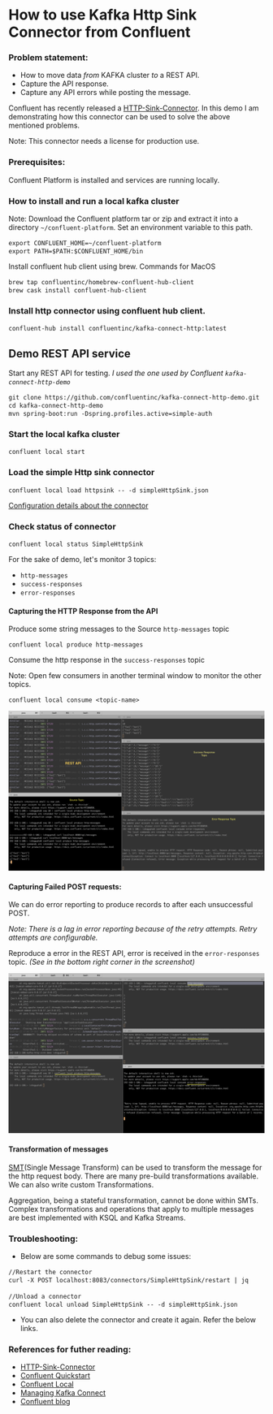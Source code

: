 # How to use Kafka Http Sink Connector from Confluent

### Problem statement:
- How to move data *from* KAFKA cluster *to* a REST API.
- Capture the API response.
- Capture any API errors while posting the message.

Confluent has recently released a [HTTP-Sink-Connector](https://docs.confluent.io/current/connect/kafka-connect-http/index.html#connect-http-connector). In this demo I am demonstrating how this connector can be used to solve the above mentioned problems.

Note: This connector needs a license for production use.

### Prerequisites:

Confluent Platform is installed and services are running locally.

### How to install and run a local kafka cluster

Note: Download the Confluent platform tar or zip and extract it into a directory `~/confluent-platform`. Set an environment variable to this path.

```
export CONFLUENT_HOME=~/confluent-platform
export PATH=$PATH:$CONFLUENT_HOME/bin
```
Install confluent hub client using brew. Commands for MacOS

```
brew tap confluentinc/homebrew-confluent-hub-client
brew cask install confluent-hub-client
```

### Install http connector using confluent hub client.

```
confluent-hub install confluentinc/kafka-connect-http:latest
```

## Demo REST API service

Start any REST API for testing.
*I used the one used by Confluent `kafka-connect-http-demo`*

```
git clone https://github.com/confluentinc/kafka-connect-http-demo.git
cd kafka-connect-http-demo
mvn spring-boot:run -Dspring.profiles.active=simple-auth
```

### Start the local kafka cluster

```
confluent local start
```

### Load the simple Http sink connector

```
confluent local load httpsink -- -d simpleHttpSink.json
```

[Configuration details about the connector](https://docs.confluent.io/current/connect/kafka-connect-http/connector_config.html#connection)

### Check status of connector

```
confluent local status SimpleHttpSink
```
For the sake of demo, let's monitor 3 topics:
- `http-messages`
- `success-responses`
- `error-responses`

#### Capturing the HTTP Response from the API

Produce some string messages to the Source `http-messages` topic
```
confluent local produce http-messages
```

Consume the http response in the `success-responses` topic

Note: Open few consumers in another terminal window to monitor the other topics.

```
confluent local consume <topic-name>
```

![Messages received in Success response topic](./images/Success-Response-Topic.png)

#### Capturing Failed POST requests:

We can do error reporting to produce records to after each unsuccessful POST.

*Note: There is a lag in error reporting because of the retry attempts. Retry attempts are configurable.*

Reproduce a error in the REST API, error is received in the `error-responses` topic.
*(See in the bottom right corner in the screenshot)*

![Messages in Error Response topic](./images/Error-Response-topic.png)

#### Transformation of messages

[SMT](https://www.confluent.io/blog/kafka-connect-single-message-transformation-tutorial-with-examples/)(Single Message Transform) can be used to transform the message for the http request body. There are many pre-build transformations available.
We can also write custom Transformations.

Aggregation, being a stateful transformation, cannot be done within SMTs.
Complex transformations and operations that apply to multiple messages are best implemented with KSQL and Kafka Streams.

### Troubleshooting:

- Below are some commands to debug some issues:

```
//Restart the connector
curl -X POST localhost:8083/connectors/SimpleHttpSink/restart | jq

//Unload a connector
confluent local unload SimpleHttpSink -- -d simpleHttpSink.json

```
- You can also delete the connector and create it again. Refer the below links.

### References for futher reading:

- [HTTP-Sink-Connector](https://docs.confluent.io/current/connect/kafka-connect-http/index.html#connect-http-connector)
- [Confluent Quickstart](https://docs.confluent.io/current/quickstart/index.html)
- [Confluent Local](https://docs.confluent.io/current/cli/command-reference/confluent-local/index.html#confluent-local)
- [Managing Kafka Connect](https://docs.confluent.io/3.2.0/connect/managing.html)
- [Confluent blog](https://www.confluent.io/blog/webify-event-streams-using-kafka-connect-http-sink/)

